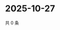 # 2025-10-27

共 0 条

<!-- BEGIN ZHIHUVIDEO -->
<!-- 最后更新时间 Mon Oct 27 2025 05:09:39 GMT+0800 (China Standard Time) -->

<!-- END ZHIHUVIDEO -->
